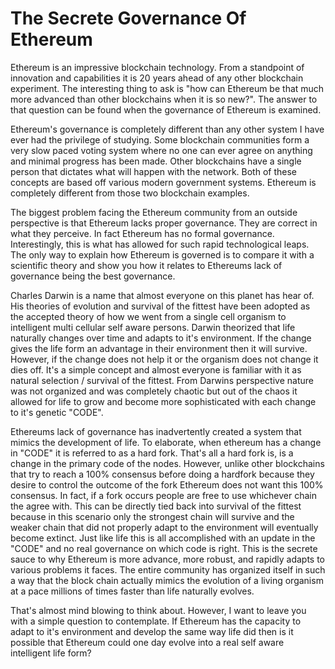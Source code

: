 # The Secrete Governance Of Ethereum

Ethereum is an impressive blockchain technology.  From a standpoint of innovation and capabilities it is 20 years ahead of any other blockchain experiment.  The interesting thing to ask is "how can Ethereum be that much more advanced than other blockchains when it is so new?".  The answer to that question can be found when the governance of Ethereum is examined.

Ethereum's governance is completely different than any other system I have ever had the privilege of studying.  Some blockchain communities form a very slow paced voting system where no one can ever agree on anything and minimal progress has been made.  Other blockchains have a single person that dictates what will happen with the network.  Both of these concepts are based off various modern government systems.  Ethereum is completely different from those two blockchain examples.

The biggest problem facing the Ethereum community from an outside perspective is that Ethereum lacks proper governance.  They are correct in what they perceive.  In fact Ethereum has no formal governance.  Interestingly, this is what has allowed for such rapid technological leaps.  The only way to explain how Ethereum is governed is to compare it with a scientific theory and show you how it relates to Ethereums lack of governance being the best governance.

Charles Darwin is a name that almost everyone on this planet has hear of.  His theories of evolution and survival of the fittest have been adopted as the accepted theory of how we went from a single cell organism to intelligent multi cellular self aware persons.  Darwin theorized that life naturally changes over time and adapts to it's environment.  If the change gives the life form an advantage in their environment then it will survive.  However, if the change does not help it or the organism does not change it dies off.  It's a simple concept and almost everyone is familiar with it as natural selection / survival of the fittest.  From Darwins perspective nature was not organized and was completely chaotic but out of the chaos it allowed for life to grow and become more sophisticated with each change to it's genetic "CODE".

Ethereums lack of governance has inadvertently created a system that mimics the development of life.  To elaborate, when ethereum has a change in "CODE" it is referred to as a hard fork.  That's all a hard fork is, is a change in the primary code of the nodes.  However, unlike other blockchains that try to reach a 100% consensus before doing a hardfork because they desire to control the outcome of the fork Ethereum does not want this 100% consensus.  In fact, if a fork occurs people are free to use whichever chain the agree with.  This can be directly tied back into survival of the fittest because in this scenario only the strongest chain will survive and the weaker chain that did not properly adapt to the environment will eventually become extinct.  Just like life this is all accomplished with an update in the "CODE" and no real governance on which code is right.  This is the secrete sauce to why Ethereum is more advance, more robust, and rapidly adapts to various problems it faces.  The entire community has organized itself in such a way that the block chain actually mimics the evolution of a living organism at a pace millions of times faster than life naturally evolves.

That's almost mind blowing to think about.  However, I want to leave you with a simple question to contemplate.  If Ethereum has the capacity to adapt to it's environment and develop the same way life did then is it possible that Ethereum could one day evolve into a real self aware intelligent life form?
